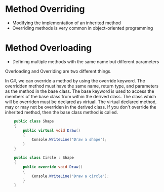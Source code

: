 # Method Overriding
- Modifying the implementation of an inherited method
- Overriding methods is very common in object-oriented programming

# Method Overloading
- Defining multiple methods with the same name but different parameters

Overloading and Overriding are two different things.

In C#, we can override a method by using the override keyword. The overridden method must have the same name, return type, and parameters as the method in the base class. The base keyword is used to access the members of the base class from within the derived class.
The class which will be overriden must be declared as virtual.
The virtual declared method, may or may not be overriden in the derived class.
If you don't override the inherited method, then the base class method is called.

```csharp
    public class Shape
    {
        public virtual void Draw()
        {
            Console.WriteLine("Draw a shape");
        }
    }

    public class Circle : Shape
    {
        public override void Draw()
        {
            Console.WriteLine("Draw a circle");
        }
    }
```
